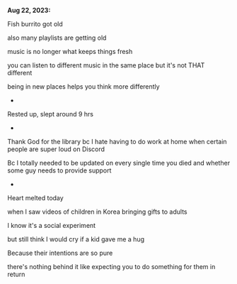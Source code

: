 **Aug 22, 2023:**

Fish burrito got old

also many playlists are getting old

music is no longer what keeps things fresh

you can listen to different music in the same place but it's not THAT different

being in new places helps you think more differently

-

Rested up, slept around 9 hrs

-

Thank God for the library bc I hate having to do work at home when certain people are super loud on Discord

Bc I totally needed to be updated on every single time you died and whether some guy needs to provide support

-

Heart melted today

when I saw videos of children in Korea bringing gifts to adults

I know it's a social experiment 

but still think I would cry if a kid gave me a hug

Because their intentions are so pure

there's nothing behind it like expecting you to do something for them in return
